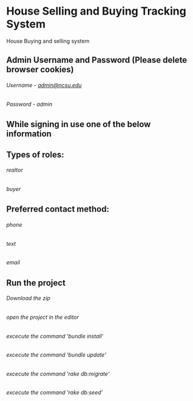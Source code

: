 # House Selling and Buying Tracking System

House Buying and selling system

## Admin Username and Password (Please delete browser cookies)
###### Username - admin@ncsu.edu
###### Password - admin

## While signing in use one of the below information
## Types of roles:
###### realtor
###### buyer

## Preferred contact method:
###### phone
###### text
###### email

## Run the project

###### Download the zip
###### open the project in the editor
###### excecute the command 'bundle install'
###### excecute the command 'bundle update'
###### excecute the command 'rake db:migrate'
###### excecute the command 'rake db:seed'
